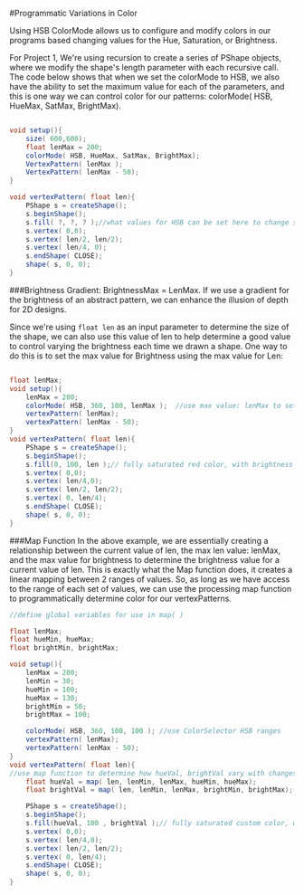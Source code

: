#Programmatic Variations in Color

Using HSB ColorMode allows us to configure and modify colors in our programs based changing values for the Hue, Saturation, or Brightness.

For Project 1, We're using recursion to create a series of PShape objects, where we modify the shape's length parameter with each recursive call.   The code below shows that when we set the colorMode to HSB, we also have the ability to set the maximum value for each of the parameters, and this is one way we can control color for our patterns:  colorMode( HSB, HueMax, SatMax, BrightMax).


```java

void setup(){
    size( 600,600);
    float lenMax = 200;
    colorMode( HSB, HueMax, SatMax, BrightMax); 
    VertexPattern( lenMax );
    VertexPattern( lenMax - 50);
}

void vertexPattern( float len){
    PShape s = createShape();
    s.beginShape();
    s.fill( ?, ?, ? );//what values for HSB can be set here to change shape's color in a meaningful way?
    s.vertex( 0,0);
    s.vertex( len/2, len/2);
    s.vertex( len/4, 0);
    s.endShape( CLOSE);
    shape( s, 0, 0);
}

```


###Brightness Gradient:  BrightnessMax = LenMax.
If we use a gradient for the brightness of an abstract pattern, we can enhance the illusion of depth for 2D designs.  

Since we're using `float len` as an input parameter to determine the size of the shape, we can also use this value of len to help determine a good value to control varying the brightness each time we drawn a shape.  One way to do this is to set the max value for Brightness using the max value for Len:

```java

float lenMax;
void setup(){
    lenMax = 200;
    colorMode( HSB, 360, 100, lenMax );  //use max value: lenMax to set max value for Brightness in setup
    vertexPattern( lenMax);
    vertexPattern( lenMax - 50);
}
void vertexPattern( float len){
    PShape s = createShape();
    s.beginShape();
    s.fill(0, 100, len );// fully saturated red color, with brightness dependent on the len input parameter.
    s.vertex( 0,0);
    s.vertex( len/4,0);
    s.vertex( len/2, len/2);
    s.vertex( 0, len/4);
    s.endShape( CLOSE);
    shape( s, 0, 0);
}

```

###Map Function
In the above example, we are essentially creating a relationship between the current value of len, the max len value: lenMax, and the max value for brightness to determine the brightness value for a current value of len.  This is exactly what the Map function does, it creates a linear mapping between 2 ranges of values.  So, as long as we have access to the range of each set of values, we can use the processing map function to programmatically determine color for our vertexPatterns.  

```java
//define global variables for use in map( )

float lenMax;
float hueMin, hueMax;
float brightMin, brightMax;

void setup(){
    lenMax = 200;
    lenMin = 30;
    hueMin = 100;
    hueMax = 130;
    brightMin = 50;
    brightMax = 100;

    colorMode( HSB, 360, 100, 100 ); //use ColorSelector HSB ranges
    vertexPattern( lenMax);
    vertexPattern( lenMax - 50);
}
void vertexPattern( float len){
//use map function to determine how hueVal, brightVal vary with changes in len.  
    float hueVal = map( len, lenMin, lenMax, hueMin, hueMax);
    float brightVal = map( len, lenMin, lenMax, brightMin, brightMax); 

    PShape s = createShape();
    s.beginShape();
    s.fill(hueVal, 100 , brightVal );// fully saturated custom color, with brightness dependent on the len input parameter.
    s.vertex( 0,0);
    s.vertex( len/4,0);
    s.vertex( len/2, len/2);
    s.vertex( 0, len/4);
    s.endShape( CLOSE);
    shape( s, 0, 0);
}

```






